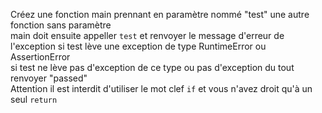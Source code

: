 Créez une fonction main prennant en paramètre nommé "test" une autre fonction sans paramètre  
main doit ensuite appeller `test` et renvoyer le message d'erreur de l'exception si test lève une exception de type RuntimeError ou AssertionError  
si test ne lève pas d'exception de ce  type ou pas d'exception du tout renvoyer "passed"  
Attention il est interdit d'utiliser le mot clef `if` et vous n'avez droit qu'à un seul `return`  